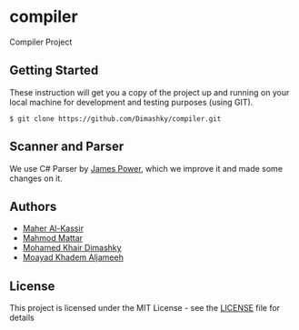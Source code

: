 # compiler
Compiler Project
## Getting Started
These instruction will get you a copy of the project up and running on your local machine for development and testing purposes (using GIT).
```
$ git clone https://github.com/Dimashky/compiler.git
```
## Scanner and Parser
We use C# Parser by [James Power](http://www.cs.may.ie/~jpower/Research/csharp/Index.html), which we improve it and made some changes on it.
## Authors
* [Maher Al-Kassir](https://github.com/maheralkassir)
* [Mahmod Mattar](https://github.com/Mahmoud-Mattar)
* [Mohamed Khair Dimashky](https://github.com/dimashky)
* [Moayad Khadem Aljameeh](https://github.com/medokadem)
## License
This project is licensed under the MIT License - see the [LICENSE](LICENSE) file for details
